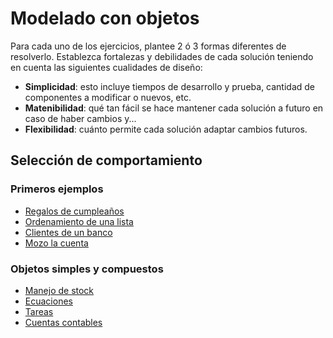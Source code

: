 
# Modelado con objetos

Para cada uno de los ejercicios, plantee 2 ó 3 formas diferentes de resolverlo. Establezca fortalezas y debilidades de cada solución teniendo en cuenta las siguientes cualidades de diseño:

- **Simplicidad**: esto incluye tiempos de desarrollo y prueba, cantidad de componentes a modificar o nuevos, etc.
- **Matenibilidad**: qué tan fácil se hace mantener cada solución a futuro en caso de haber cambios y...
- **Flexibilidad**: cuánto permite cada solución adaptar cambios futuros.

## Selección de comportamiento

### Primeros ejemplos

- [Regalos de cumpleaños](regalosCumple.md)
- [Ordenamiento de una lista](ordenLista.md)
- [Clientes de un banco](clientesBanco.md)
- [Mozo la cuenta](mozo.md)

### Objetos simples y compuestos

- [Manejo de stock](manejoStock.md)
- [Ecuaciones](ecuaciones.md)
- [Tareas](tareas.md)
- [Cuentas contables](cuentasContables.md)

